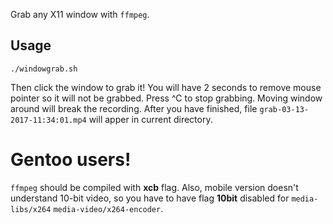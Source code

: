 Grab any X11 window with `ffmpeg`.

Usage
-----

    ./windowgrab.sh

Then click the window to grab it! You will have 2 seconds to remove
mouse pointer so it will not be grabbed.  Press ^C to stop
grabbing. Moving window around will break the recording.  After you
have finished, file `grab-03-13-2017-11:34:01.mp4` will apper in
current directory.

# Gentoo users!
`ffmpeg` should be compiled with **xcb** flag. Also, mobile version
doesn't understand 10-bit video, so you have to have flag **10bit**
disabled for `media-libs/x264` `media-video/x264-encoder`.
